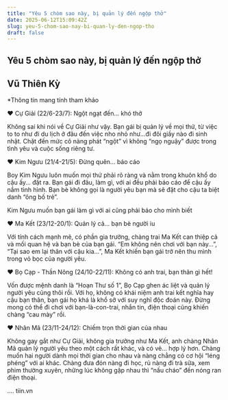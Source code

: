 ```yaml
---
title: "Yêu 5 chòm sao này, bị quản lý đến ngộp thở"
date: 2025-06-12T15:09:42Z
slug: yeu-5-chom-sao-nay-bi-quan-ly-den-ngop-tho
draft: false
---
```


## Yêu 5 chòm sao này, bị quản lý đến ngộp thở

## Vũ Thiên Kỳ

*Thông tin mang tính tham khảo
 
♥ Cự Giải (22/6-23/7): Ngột ngạt đến… khó thở
 
Không sai khi nói về Cự Giải như vậy. Bạn gái bị quản lý về mọi thứ, từ việc to to như đi du lịch ở đâu đến việc nho nhỏ như…đi đôi giầy nào đi sinh nhật. Chặt đến mức cô nàng phát “ngột” vì không “ngọ nguậy” được trong tình yêu và cuộc sống riêng tư.
 
♥ Kim Ngưu (21/4-21/5): Đừng quên… báo cáo
 
Boy Kim Ngưu luôn muốn mọi thứ phải rõ ràng và nằm trong khuôn khổ do cậu ấy… đặt ra. Bạn gái đi đâu, làm gì, với ai đều phải báo cáo để cậu ấy nắm tình hình. Bạn bè không gọi là người yêu bạn mà sẽ đặt cho cậu ta biệt danh “ông bố trẻ”.
 
Kim Ngưu muốn bạn gái làm gì với ai cũng phải báo cho mình biết
 
♥ Ma Kết (23/12-20/1): Quản lý cả… bạn bè người iu
 
Với tính cách mạnh mẽ, có phần gia trưởng, chàng trai Ma Kết can thiệp cả và mối quan hệ và bạn bè của bạn gái. “Em không nên chơi với bạn này…”, “Tại sao em lại thân với cậu kia…”, Ma Kết khiến bạn gái trở nên thu mình trong vỏ bọc của người yêu.
 
♥ Bọ Cạp - Thần Nông (24/10-22/11): Không có anh trai, bạn thân gì hết!
 
Vốn được mệnh danh là “Hoạn Thư số 1”, Bọ Cạp ghen ác liệt và quản lý người yêu cũng thôi rồi. Với họ, không có khái niệm anh trai kết nghĩa hay cậu bạn thân, bạn gái họ khá là khổ sở với suy nghĩ độc đoán này. Đừng mong có thể đi chơi với bạn-là-con-trai, nhắn tin, điện thoại cũng khiến chàng “cau mày” rồi.
 
 
♥ Nhân Mã (23/11-24/12): Chiếm trọn thời gian của nhau
 
Không gay gắt như Cự Giải, không gia trưởng như Ma Kết, anh chàng Nhân Mã quản lý người yêu theo một cách rất khác, và có vẻ… hợp lý hơn. Chàng muốn hai người dành mọi thời gian cho nhau và nàng chẳng có cơ hội “léng phéng” với ai khác. Chàng đưa đón nàng đi học, rủ nàng đi trà sữa, xem phim thường xuyên, những lúc không gặp nhau thì “nấu cháo” đến nóng ran điện thoại.
 
....
tiin.vn